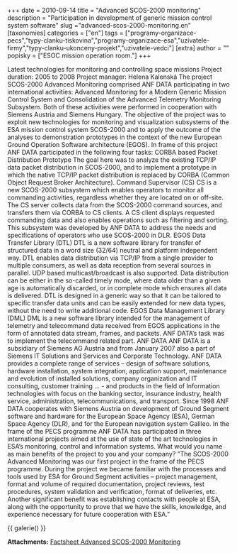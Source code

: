 +++
date = 2010-09-14
title = "Advanced SCOS-2000 monitoring"
description = "Participation in development of generic mission control system software"
slug ="advanced-scos-2000-monitoring.en"
[taxonomies]
categories = ["en"]
tags = ["programy-organizace-pecs","typy-clanku-tiskovina","programy-organizace-esa","uzivatele-firmy","typy-clanku-ukonceny-projekt","uzivatele-vedci"]
[extra]
author = ""
popisky = ["ESOC mission operation room."]
+++

Latest technologies for monitoring and controlling space missions Project duration: 2005 to 2008 Project manager: Helena Kalenská The project SCOS-2000 Advanced Monitoring comprised ANF DATA participating in two international activities: Advanced Monitoring for a Modern Generic Mission Control System and Consolidation of the Advanced Telemetry Monitoring Subsystem. Both of these activities were performed in cooperation with Siemens Austria and Siemens Hungary. The objective of the project was to exploit new technologies for monitoring and visualization subsystems of the ESA mission control system SCOS-2000 and to apply the outcome of the analyses to demonstration prototypes in the context of the new European Ground Operation Software architecture (EGOS). In frame of this project ANF DATA participated in the following four tasks: CORBA based Packet Distribution Prototype The goal here was to analyze the existing TCP/IP data packet distribution in SCOS-2000, and to implement a prototype in which the native TCP/IP packet distribution is replaced by CORBA (Common Object Request Broker Architecture). Command Supervisor (CS) CS is a new SCOS-2000 subsystem which enables operators to monitor all commanding activities, regardless whether they are located on or off-site. The CS server collects data from the SCOS-2000 command sources, and transfers them via CORBA to CS clients. A CS client displays requested commanding data and also enables operations such as filtering and sorting. This subsystem was developed by ANF DATA to address the needs and specifications of operators who use SCOS-2000 in DLR. EGOS Data Transfer Library (DTL) DTL is a new software library for transfer of structured data in a word size (32/64) neutral and platform independent way. DTL enables data distribution via TCP/IP from a single provider to multiple consumers, as well as data reception from several sources in parallel. UDP based multicast/broadcast is also supported. Data distribution can be either in the so-called timely mode, where data older than a given age is automatically discarded, or in complete mode which ensures all data is delivered. DTL is designed in a generic way so that it can be tailored to specific transfer data units and can be easily extended for new data types, without the need to write additional code. EGOS Data Management Library (DML) DML is a new software library intended for the management of telemetry and telecommand data received from EGOS applications in the form of annotated data stream, frames, and packets. ANF DATA’s task was to implement the telecommand related part. ANF DATA ANF DATA is a subsidiary of Siemens AG Austria and from January 2007 also a part of Siemens IT Solutions and Services and Corporate Technology. ANF DATA provides a complete range of services – design of software solutions, hardware installation, system integration, application support, maintenance and evolution of installed solutions, company organization and IT consulting, customer training … - and products in the field of Information technologies with focus on the banking sector, insurance industry, health service, administration, telecommunications, and transport. Since 1998 ANF DATA cooperates with Siemens Austria on development of Ground Segment software and hardware for the European Space Agency (ESA), German Space Agency (DLR), and for the European navigation system Galileo. In the frame of the PECS programme ANF DATA has participated in three international projects aimed at the use of state of the art technologies in ESA’s monitoring, control and information systems. What would you name as main benefits of the project to you and your company? “The SCOS-2000 Advanced Monitoring was our first project in the frame of the PECS programme. During the project we became familiar with the processes and tools used by ESA for Ground Segment activities – project management, format and volume of required documentation, project reviews, test procedures, system validation and verification, format of deliveries, etc. Another significant benefit was establishing contacts with people at ESA, along with the opportunity to prove that we have the skills, knowledge, and experience necessary for future cooperation with ESA.”

{{ galerie() }}

**Attachments:**
[Factsheet Advanced SCOS-2000 Monitoring]

[Factsheet Advanced SCOS-2000 Monitoring]: csofactsheets-scos2000-web.pdf
